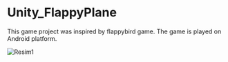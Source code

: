 # Unity_FlappyPlane
 This game project was inspired by flappybird game. The game is played on Android platform.

![Resim1](https://user-images.githubusercontent.com/61467781/75331365-9adf8c80-5893-11ea-8ee2-059117d92052.png)
